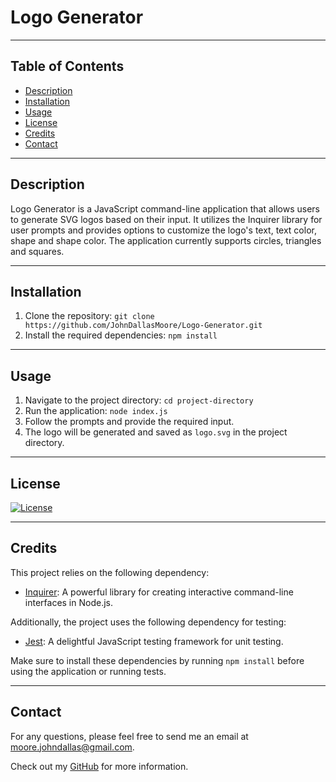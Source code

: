 # Logo Generator

---

## Table of Contents
- [Description](#description)
- [Installation](#installation)
- [Usage](#usage)
- [License](#license)
- [Credits](#credits)
- [Contact](#contact)

---

<a id='description'></a>
## Description

Logo Generator is a JavaScript command-line application that allows users to generate SVG logos based on their input. It utilizes the Inquirer library for user prompts and provides options to customize the logo's text, text color, shape and shape color. The application currently supports circles, triangles and squares.

---

<a id='installation'></a>
## Installation

1. Clone the repository: `git clone https://github.com/JohnDallasMoore/Logo-Generator.git`
2. Install the required dependencies: `npm install`

---

<a id='usage'></a>
## Usage

1. Navigate to the project directory: `cd project-directory`
2. Run the application: `node index.js`
3. Follow the prompts and provide the required input.
4. The logo will be generated and saved as `logo.svg` in the project directory.

---

<a id='license'></a>
## License

[![License](https://img.shields.io/badge/License-Apache_2.0-blue.svg)](https://opensource.org/licenses/Apache-2.0)

---

<a id='credits'></a>
## Credits

This project relies on the following dependency:

- [Inquirer](https://www.npmjs.com/package/inquirer): A powerful library for creating interactive command-line interfaces in Node.js.

Additionally, the project uses the following dependency for testing:

- [Jest](https://www.npmjs.com/package/jest): A delightful JavaScript testing framework for unit testing.

Make sure to install these dependencies by running `npm install` before using the application or running tests.

---

<a id='contact'></a>
## Contact

For any questions, please feel free to send me an email at [moore.johndallas@gmail.com](mailto:moore.johndallas@gmail.com).

Check out my [GitHub](https://github.com/JohnDallasMoore/) for more information.

